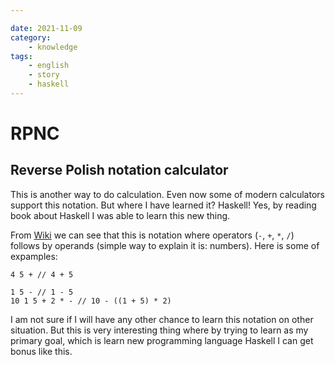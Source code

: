 ```yaml
---

date: 2021-11-09
category:
    - knowledge
tags:
    - english
    - story
    - haskell
---
```


# RPNC

## Reverse Polish notation calculator

This is another way to do calculation. Even now some of modern calculators
support this notation. But where I have learned it? Haskell! Yes, by reading
book about Haskell I was able to learn this new thing.

From [Wiki](https://en.wikipedia.org/wiki/Reverse_Polish_notation) we can see
that this is notation where operators (`-`, `+`, `*`, `/`) follows by operands
(simple way to explain it is: numbers). Here is some of expamples:

```
4 5 + // 4 + 5

1 5 - // 1 - 5
10 1 5 + 2 * - // 10 - ((1 + 5) * 2)
```

I am not sure if I will have any other chance to learn this notation on other
situation. But this is very interesting thing where by trying to learn as my
primary goal, which is learn new programming language Haskell I can get bonus
like this.
